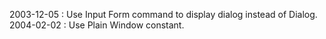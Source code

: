 2003-12-05 : Use Input Form command to display dialog instead of Dialog.  2004-02-02 : Use Plain Window constant.